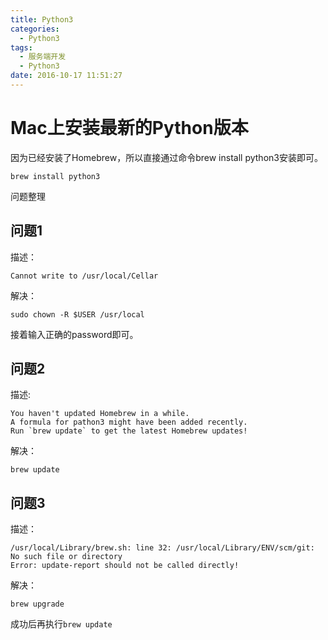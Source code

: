 ```yaml
---
title: Python3
categories:
  - Python3
tags:
  - 服务端开发
  - Python3
date: 2016-10-17 11:51:27
---
```


# Mac上安装最新的Python版本
因为已经安装了Homebrew，所以直接通过命令brew install python3安装即可。
```
brew install python3
```

问题整理

## 问题1
描述：
```command
Cannot write to /usr/local/Cellar
```
解决：
```
sudo chown -R $USER /usr/local
```
接着输入正确的password即可。

## 问题2
描述:
```
You haven't updated Homebrew in a while.
A formula for pathon3 might have been added recently.
Run `brew update` to get the latest Homebrew updates!
```
解决：
```
brew update
```

## 问题3
描述：
```
/usr/local/Library/brew.sh: line 32: /usr/local/Library/ENV/scm/git: No such file or directory
Error: update-report should not be called directly!
```
解决：
```
brew upgrade
```
成功后再执行`brew update`
